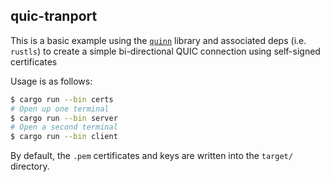 ## quic-tranport

This is a basic example using the [`quinn`](https://github.com/quinn-rs/quinn) library and associated deps (i.e. `rustls`) to create a simple bi-directional QUIC connection using self-signed certificates

Usage is as follows:
```sh
$ cargo run --bin certs
# Open up one terminal
$ cargo run --bin server
# Open a second terminal
$ cargo run --bin client
```

By default, the `.pem` certificates and keys are written into the `target/` directory. 